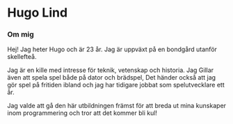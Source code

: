 # Hugo Lind

### Om mig
Hej! Jag heter Hugo och är 23 år. Jag är uppväxt på en bondgård utanför skellefteå.

Jag är en kille med intresse för teknik, vetenskap och historia. 
Jag Gillar även att spela spel både på dator och brädspel, Det händer också att jag gör spel på fritiden ibland och jag har tidigare jobbat som spelutvecklare ett år.

Jag valde att gå den här utbildningen främst för att breda ut mina kunskaper inom programmering och tror att det kommer bli kul!